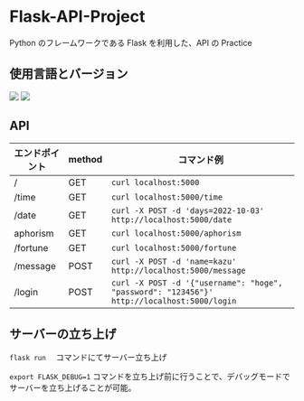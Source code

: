 # Flask-API-Project

Python のフレームワークである Flask を利用した、API の Practice

## 使用言語とバージョン

![](https://img.shields.io/badge/python-v3.7.3-blue?style=plastic)
![](https://img.shields.io/badge/flask-v2.2.2-blue?style=plastic)

## API

| エンドポイント | method | コマンド例                                                                                 |
| -------------- | ------ | ------------------------------------------------------------------------------------------ |
| /              | GET    | `curl localhost:5000`                                                                      |
| /time          | GET    | `curl localhost:5000/time`                                                                 |
| /date          | GET    | `curl -X POST -d 'days=2022-10-03' http://localhost:5000/date`                             |
| aphorism       | GET    | `curl localhost:5000/aphorism`                                                             |
| /fortune       | GET    | `curl localhost:5000/fortune`                                                              |
| /message       | POST   | `curl -X POST -d 'name=kazu' http://localhost:5000/message`                                |
| /login         | POST   | `curl -X POST -d '{"username": "hoge", "password": "123456"}' http://localhost:5000/login` |

## サーバーの立ち上げ

`flask run` 　コマンドにてサーバー立ち上げ

`export FLASK_DEBUG=1` コマンドを立ち上げ前に行うことで、デバッグモードでサーバーを立ち上げることが可能。
